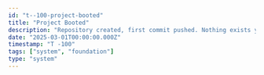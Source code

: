 ```yaml
---
id: "t--100-project-booted"
title: "Project Booted"
description: "Repository created, first commit pushed. Nothing exists yet—just an intention."
date: "2025-03-01T00:00:00.000Z"
timestamp: "T -100"
tags: ["system", "foundation"]
type: "system"
---
```

